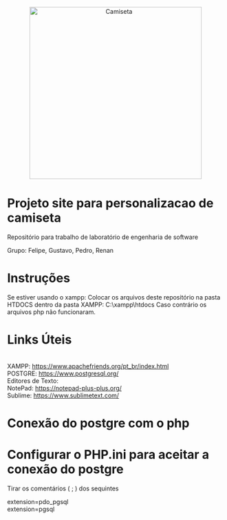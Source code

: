 <p align="center">
  <a href="https://cakephp.org/" target="_blank" >
    <img alt="Camiseta" src="https://img.clasf.com.br/2016/05/30/Kit-Com-3-Camisetas-Personalizadas-Festa-Infantil-E-Criana-20160530233949.jpg" width="400" />
  </a>
</p>

# Projeto site para personalizacao de camiseta

Repositório para trabalho de laboratório de engenharia de software

Grupo: Felipe, Gustavo, Pedro, Renan

# Instruções

Se estiver usando o xampp: Colocar os arquivos deste repositório na pasta HTDOCS dentro da pasta XAMPP: C:\xampp\htdocs
Caso contrário os arquivos php não funcionaram.

# Links Úteis

<br>XAMPP: https://www.apachefriends.org/pt_br/index.html
<br>POSTGRE: https://www.postgresql.org/
<br>Editores de Texto: 
<br>NotePad: https://notepad-plus-plus.org/
<br>Sublime: https://www.sublimetext.com/

# Conexão do postgre com o php

<!--><?php
if(!@($conexao=pg_connect ("host=localhost dbname= port= user= password="))) {
   print "Não foi possível estabelecer uma conexão com o banco de dados.";
} else {
   pg_close ($conexao);
   print "Conexão OK!"; 
}
?><!-->

# Configurar o PHP.ini para aceitar a conexão do postgre


Tirar os comentários ( ; ) dos sequintes 

extension=pdo_pgsql
<br>
extension=pgsql
  
